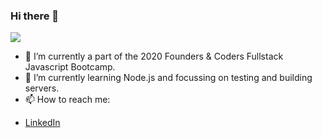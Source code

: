 ### Hi there 👋
![](https://user-images.githubusercontent.com/60614102/89591450-1b8eb580-d842-11ea-8b49-41bd37de6762.png)
- 🔭 I’m currently a part of the 2020 Founders & Coders Fullstack Javascript Bootcamp. 
- 🌱 I’m currently learning  Node.js and focussing on testing and building servers. 
- 📫 How to reach me: 
* [LinkedIn](https://www.linkedin.com/in/ephie-oyedoh-147a1999/)
<!--
**ephieo/ephieo** is a ✨ _special_ ✨ repository because its `README.md` (this file) appears on your GitHub profile.

Here are some ideas to get you started:

<!--- 👯 I’m looking to collaborate on ...
- 🤔 I’m looking for help with ...
- 💬 Ask me about ...
- 📫 How to reach me: ...
- 😄 Pronouns: ...
- ⚡ Fun fact: ...
-->
